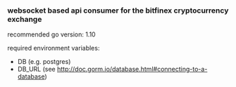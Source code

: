 ### websocket based api consumer for the bitfinex cryptocurrency exchange

recommended go version: 1.10

required environment variables:

- DB (e.g. postgres)
- DB_URL (see http://doc.gorm.io/database.html#connecting-to-a-database)